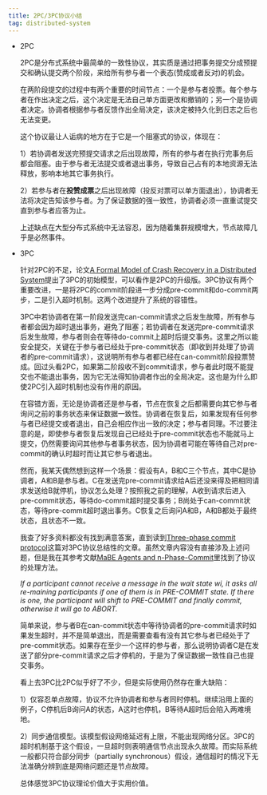 ```yaml
---
title: 2PC/3PC协议小结
tag: distributed-system
---
```


- 2PC

  2PC是分布式系统中最简单的一致性协议，其实质是通过把事务提交分成预提交和确认提交两个阶段，来给所有参与者一个表态(赞成或者反对)的机会。

  在两阶段提交的过程中有两个重要的时间节点：一个是参与者投票。每个参与者在作出决定之后，这个决定是无法自己单方面更改和撤销的；另一个是协调者决定。协调者根据参与者反馈作出全局决定，该决定被持久化到日志之后也无法变更。

  这个协议最让人诟病的地方在于它是一个阻塞式的协议，体现在：

  1）若协调者发送完预提交请求之后出现故障，所有的参与者在执行完事务后都会阻塞。由于参与者无法提交或者退出事务，导致自己占有的本地资源无法释放，影响本地其它事务执行。

  2）若参与者在**投赞成票**之后出现故障（投反对票可以单方面退出），协调者无法将决定告知该参与者。为了保证数据的强一致性，协调者必须一直重试提交直到参与者应答为止。

  上述缺点在大型分布式系统中无法容忍，因为随着集群规模增大，节点故障几乎是必然事件。

- 3PC

  针对2PC的不足，论文[A Formal Model of Crash Recovery in a Distributed System](https://ieeexplore.ieee.org/abstract/document/1703048)提出了3PC的初始模型，可以看作是2PC的升级版。3PC协议有两个重要改进，一是将2PC的commit阶段进一步分成pre-commit和do-commit两步，二是引入超时机制。这两个改进提升了系统的容错性。

  3PC中若协调者在第一阶段发送完can-commit请求之后发生故障，所有参与者都会因为超时退出事务，避免了阻塞；若协调者在发送完pre-commit请求后发生故障，参与者则会在等待do-commit上超时后提交事务。这里之所以能安全提交，关键在于参与者已经处于pre-commit状态（即收到并处理了协调者的pre-commit请求），这说明所有参与者都已经在can-commit阶段投票赞成。回过头看2PC，如果第二阶段收不到commit请求，参与者此时既不能提交也不能退出事务，因为它无法得知协调者作出的全局决定。这也是为什么即使2PC引入超时机制也没有作用的原因。

  在容错方面，无论是协调者还是参与者，节点在恢复之后都需要向其它参与者询问之前的事务状态来保证数据一致性。协调者在恢复后，如果发现有任何参与者已经提交或者退出，自己会相应作出一致的决定；参与者同理。不过要注意的是，即使参与者恢复后发现自己已经处于pre-commit状态也不能就马上提交，仍然需要询问其他参与者事务状态，因为协调者可能在等待自己对pre-commit的确认时超时而让其它参与者退出。

  然而，我某天偶然想到这样一个场景：假设有A，B和C三个节点，其中C是协调者，A和B是参与者。C在发送完pre-commit请求给A后还没来得及把相同请求发送给B就停机，协议怎么处理？按照我之前的理解，A收到请求后进入pre-commit状态，等待do-commit超时提交事务；B尚处于can-commit状态，等待pre-commit超时退出事务。C恢复之后询问A和B，A和B都处于最终状态，且状态不一致。

  我查了好多资料都没有找到满意答案，直到读到[Three-phase commit protocol](https://developer.jboss.org/wiki/Three-phaseCommitProtocol?_sscc=t)这篇对3PC协议总结性的文章。虽然文章内容没有直接涉及上述问题，但是我在其参考文献[MaBE Agents and n-Phase-Commit](http://sodwana.uni-ak.ac.at/geom/pdfs/rs_mabe3pc.pdf)里找到了协议的处理方法。

  *If a participant cannot receive a message in the wait state wi, it asks all re-maining participants if one of them is in PRE-COMMIT state. If there is one, the participant will shift to PRE-COMMIT and finally commit, otherwise it will go to ABORT.*
  
  简单来说，参与者B在can-commit状态中等待协调者的pre-commit请求时如果发生超时，并不是简单退出，而是需要查看有没有其它参与者已经处于了pre-commit状态。如果存在至少一个这样的参与者，那么说明协调者C是在发送了部分pre-commit请求之后才停机的，于是为了保证数据一致性自己也提交事务。
  
  看上去3PC比2PC似乎好了不少，但是实际使用仍然存在重大缺陷：
  
  1）仅容忍单点故障，协议不允许协调者和参与者同时停机。继续沿用上面的例子，C停机后B询问A的状态，A这时也停机，B等待A超时后会陷入两难境地。
  
  2）同步通信模型。该模型假设网络延迟有上限，不能出现网络分区。3PC的超时机制基于这个假设，一旦超时则表明通信节点出现永久故障。而实际系统一般都只符合部分同步（partially synchronous）假设，通信超时的情况下无法准确分辨到底是网络问题还是节点故障。
  
  总体感觉3PC协议理论价值大于实用价值。